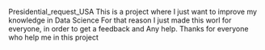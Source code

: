 Presidential_request_USA
This is a project where I just want to improve my knowledge in Data Science
For that reason I just made this worl for everyone, in order to get a feedback and
Any help. Thanks for everyone who help me in this project
